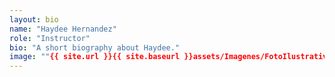 ```yaml
---
layout: bio
name: "Haydee Hernandez"
role: "Instructor"
bio: "A short biography about Haydee."
image: ""{{ site.url }}{{ site.baseurl }}assets/Imagenes/FotoIlustrativaHorizontal.png"
---
```

